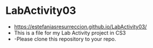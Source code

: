 # LabActivity03
- https://estefaniasresurreccion.github.io/LabActivity03/
- This is a file for my Lab Activity project in CS3
- -Please clone this repository to your repo.
